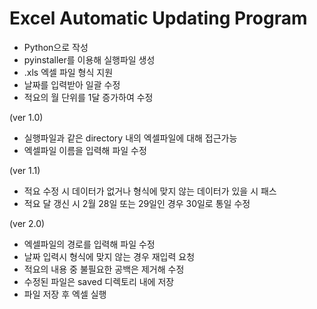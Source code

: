 ﻿# Excel Automatic Updating Program
- Python으로 작성
- pyinstaller를 이용해 실행파일 생성
- .xls 엑셀 파일 형식 지원
- 날짜를 입력받아 일괄 수정
- 적요의 월 단위를 1달 증가하여 수정

(ver 1.0)
- 실행파일과 같은 directory 내의 엑셀파일에 대해 접근가능
- 엑셀파일 이름을 입력해 파일 수정

(ver 1.1)
- 적요 수정 시 데이터가 없거나 형식에 맞지 않는 데이터가 있을 시 패스
- 적요 달 갱신 시 2월 28일 또는 29일인 경우 30일로 통일 수정

(ver 2.0)
- 엑셀파일의 경로를 입력해 파일 수정
- 날짜 입력시 형식에 맞지 않는 경우 재입력 요청
- 적요의 내용 중 불필요한 공백은 제거해 수정
- 수정된 파일은 saved 디렉토리 내에 저장
- 파일 저장 후 엑셀 실행

